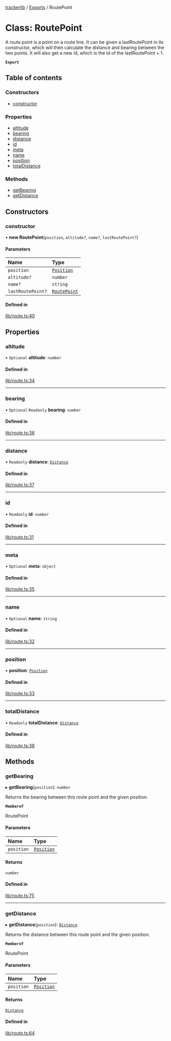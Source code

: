 [trackerlib](../README.md) / [Exports](../modules.md) / RoutePoint

# Class: RoutePoint

A route point is a point on a route line. It can be given a lastRoutePoint in its constructor,
which will then calculate the distance and bearing between the two points. It will also
get a new id, which is the id of the lastRoutePoint + 1.

**`Export`**

## Table of contents

### Constructors

- [constructor](RoutePoint.md#constructor)

### Properties

- [altitude](RoutePoint.md#altitude)
- [bearing](RoutePoint.md#bearing)
- [distance](RoutePoint.md#distance)
- [id](RoutePoint.md#id)
- [meta](RoutePoint.md#meta)
- [name](RoutePoint.md#name)
- [position](RoutePoint.md#position)
- [totalDistance](RoutePoint.md#totaldistance)

### Methods

- [getBearing](RoutePoint.md#getbearing)
- [getDistance](RoutePoint.md#getdistance)

## Constructors

### constructor

• **new RoutePoint**(`position`, `altitude?`, `name?`, `lastRoutePoint?`)

#### Parameters

| Name | Type |
| :------ | :------ |
| `position` | [`Position`](Position.md) |
| `altitude?` | `number` |
| `name?` | `string` |
| `lastRoutePoint?` | [`RoutePoint`](RoutePoint.md) |

#### Defined in

[lib/route.ts:40](https://github.com/florisporro/trackerlib/blob/e55e3af/src/lib/route.ts#L40)

## Properties

### altitude

• `Optional` **altitude**: `number`

#### Defined in

[lib/route.ts:34](https://github.com/florisporro/trackerlib/blob/e55e3af/src/lib/route.ts#L34)

___

### bearing

• `Optional` `Readonly` **bearing**: `number`

#### Defined in

[lib/route.ts:36](https://github.com/florisporro/trackerlib/blob/e55e3af/src/lib/route.ts#L36)

___

### distance

• `Readonly` **distance**: [`Distance`](Distance.md)

#### Defined in

[lib/route.ts:37](https://github.com/florisporro/trackerlib/blob/e55e3af/src/lib/route.ts#L37)

___

### id

• `Readonly` **id**: `number`

#### Defined in

[lib/route.ts:31](https://github.com/florisporro/trackerlib/blob/e55e3af/src/lib/route.ts#L31)

___

### meta

• `Optional` **meta**: `object`

#### Defined in

[lib/route.ts:35](https://github.com/florisporro/trackerlib/blob/e55e3af/src/lib/route.ts#L35)

___

### name

• `Optional` **name**: `string`

#### Defined in

[lib/route.ts:32](https://github.com/florisporro/trackerlib/blob/e55e3af/src/lib/route.ts#L32)

___

### position

• **position**: [`Position`](Position.md)

#### Defined in

[lib/route.ts:33](https://github.com/florisporro/trackerlib/blob/e55e3af/src/lib/route.ts#L33)

___

### totalDistance

• `Readonly` **totalDistance**: [`Distance`](Distance.md)

#### Defined in

[lib/route.ts:38](https://github.com/florisporro/trackerlib/blob/e55e3af/src/lib/route.ts#L38)

## Methods

### getBearing

▸ **getBearing**(`position`): `number`

Returns the bearing between this route point and the given position.

**`Memberof`**

RoutePoint

#### Parameters

| Name | Type |
| :------ | :------ |
| `position` | [`Position`](Position.md) |

#### Returns

`number`

#### Defined in

[lib/route.ts:75](https://github.com/florisporro/trackerlib/blob/e55e3af/src/lib/route.ts#L75)

___

### getDistance

▸ **getDistance**(`position`): [`Distance`](Distance.md)

Returns the distance between this route point and the given position.

**`Memberof`**

RoutePoint

#### Parameters

| Name | Type |
| :------ | :------ |
| `position` | [`Position`](Position.md) |

#### Returns

[`Distance`](Distance.md)

#### Defined in

[lib/route.ts:64](https://github.com/florisporro/trackerlib/blob/e55e3af/src/lib/route.ts#L64)
